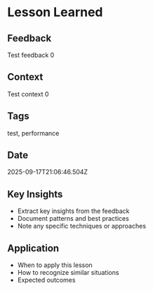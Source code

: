 # Lesson Learned

## Feedback
Test feedback 0

## Context
Test context 0

## Tags
test, performance

## Date
2025-09-17T21:06:46.504Z

## Key Insights
- Extract key insights from the feedback
- Document patterns and best practices
- Note any specific techniques or approaches

## Application
- When to apply this lesson
- How to recognize similar situations
- Expected outcomes
